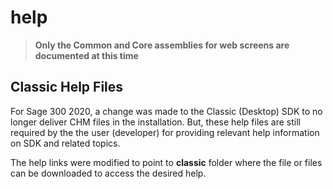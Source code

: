 # help

> **Only the Common and Core assemblies for web screens are documented at this time**

## Classic Help Files

For Sage 300 2020, a change was made to the Classic (Desktop) SDK to no longer 
deliver CHM files in the installation. But, these help files are still required
by the the user (developer) for providing relevant help information on SDK and
related topics.

The help links were modified to point to **classic** folder where the file or files 
can be downloaded to access the desired help.


